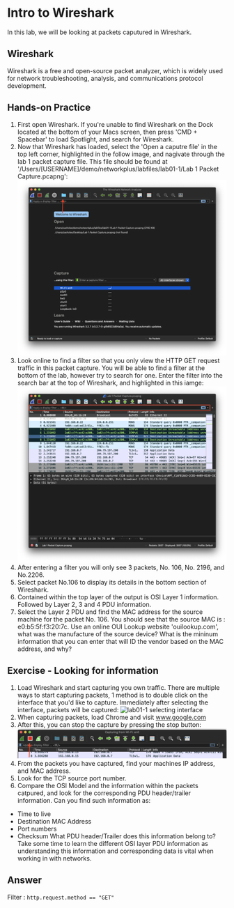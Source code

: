 # Intro to Wireshark

In this lab, we will be looking at packets caputured in Wireshark.

## Wireshark

Wireshark is a free and open-source packet analyzer, which is widely used for network troubleshooting, analysis, and communications protocol development.

## Hands-on Practice
1. First open Wireshark. If you're unable to find Wireshark on the Dock located at the bottom of your Macs screen, then press 'CMD + Spacebar' to load Spotlight, and search for Wireshark.
2. Now that Wireshark has loaded, select the 'Open a caputre file' in the top left corner, highlighted in the follow image, and nagivate through the lab 1 packet capture file. This file should be found at '/Users/[USERNAME]/demo/networkplus/labfiles/lab01-1/Lab 1 Packet Capture.pcapng':
![lab01-01 Wireshark](lab01-1_wireshark_loading_pcap.png)
3. Look online to find a filter so that you only view the HTTP GET request traffic in this packet capture. You will be able to find a filter at the bottom of the lab, however try to search for one. Enter the filter into the search bar at the top of Wireshark, and highlighted in this iamge:
![lsb01-1 Wireshark Filter](lab01-1_wireshark_filterbox.png)
4. After entering a filter you will only see 3 packets, No. 106, No. 2196, and No.2206.
4. Select packet No.106 to display its details in the bottom section of Wireshark.
3. Contained within the top layer of the output is OSI Layer 1 information. Followed by Layer 2, 3 and 4 PDU information.
4. Select the Layer 2 PDU and find the MAC address for the source machine for the packet No. 106. You should see that the source MAC is : e0:b5:5f:f3:20:7c. Use an online OUI Lookup website 'ouilookup.com', what was the manufacture of the source device? What is the mininum information that you can enter that will ID the vendor based on the MAC address, and why?

## Exercise - Looking for information

1. Load Wireshark and start capturing you own traffic. There are multiple ways to start capturing packets, 1 method is to double click on the interface that you'd like to capture. Immediately after selecting the interface, packets will be captured:
![lab01-1 selecting interface](lab01-1_wireshark_select_interface.png)
2. When capturing packets, load Chrome and visit www.google.com
3. After this, you can stop the capture by pressing the stop button:
![lab01-1 stop capture](lab01-1_wireshark_stop_capture.png)
4. From the packets you have captured, find your machines IP address, and MAC address.
5. Look for the TCP source port number.
6. Compare the OSI Model and the information within the packets catpured, and look for the corresponding PDU header/trailer information. Can you find such information as:
- Time to live
- Destination MAC Address
- Port numbers
- Checksum
What PDU header/Trailer does this information belong to? Take some time to learn the different OSI layer PDU information as understanding this information and corresponding data is vital when working in with networks.

## Answer
Filter : `http.request.method == "GET"`
